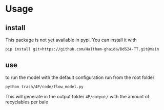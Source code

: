 # Usage


## install

This package is not yet available in pypi. You can install it with

```bash
pip install git+https://github.com/Haitham-ghaida/DdS24-TT.git@main
```

## use

to run the model with the default configuration run from the root folder

```bash
python trash/4P/code/flow_model.py
```

This will generate in the output folder `4P/output/` with the amount of recyclables per bale